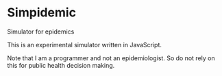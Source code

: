 # Simpidemic
Simulator for epidemics

This is an experimental simulator written in JavaScript.

Note that I am a programmer and not an epidemiologist.
So do not rely on this for public health decision making.

